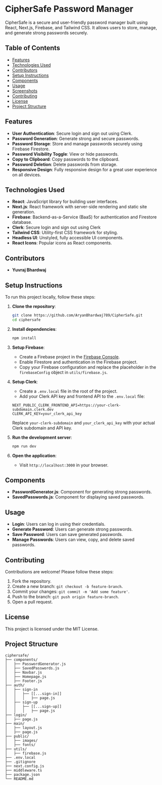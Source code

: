 # CipherSafe Password Manager

CipherSafe is a secure and user-friendly password manager built using React, Next.js, Firebase, and Tailwind CSS. It allows users to store, manage, and generate strong passwords securely.

## Table of Contents
- [Features](#features)
- [Technologies Used](#technologies-used)
- [Contributors](#contributors)
- [Setup Instructions](#setup-instructions)
- [Components](#components)
- [Usage](#usage)
- [Screenshots](#screenshots)
- [Contributing](#contributing)
- [License](#license)
- [Project Structure](#project-structure)

## Features
- **User Authentication**: Secure login and sign out using Clerk.
- **Password Generation**: Generate strong and secure passwords.
- **Password Storage**: Store and manage passwords securely using Firebase Firestore.
- **Password Visibility Toggle**: View or hide passwords.
- **Copy to Clipboard**: Copy passwords to the clipboard.
- **Password Deletion**: Delete passwords from storage.
- **Responsive Design**: Fully responsive design for a great user experience on all devices.

## Technologies Used
- **React**: JavaScript library for building user interfaces.
- **Next.js**: React framework with server-side rendering and static site generation.
- **Firebase**: Backend-as-a-Service (BaaS) for authentication and Firestore database.
- **Clerk**: Secure login and sign out using Clerk
- **Tailwind CSS**: Utility-first CSS framework for styling.
- **Headless UI**: Unstyled, fully accessible UI components.
- **React Icons**: Popular icons as React components.

## Contributors

- **Yuvraj Bhardwaj**


## Setup Instructions
To run this project locally, follow these steps:

1. **Clone the repository**:
    ```sh
    git clone https://github.com/AryanBhardwaj789/CipherSafe.git
    cd ciphersafe
    ```

2. **Install dependencies**:
    ```sh
    npm install
    ```

3. **Setup Firebase**:
    - Create a Firebase project in the [Firebase Console](https://console.firebase.google.com/).
    - Enable Firestore and authentication in the Firebase project.
    - Copy your Firebase configuration and replace the placeholder in the `firebaseConfig` object in `utils/firebase.js`.

4. **Setup Clerk**:
    - Create a `.env.local` file in the root of the project.
    - Add your Clerk API key and frontend API to the `.env.local` file:

    ```env
    NEXT_PUBLIC_CLERK_FRONTEND_API=https://your-clerk-subdomain.clerk.dev
    CLERK_API_KEY=your_clerk_api_key
    ```
    Replace `your-clerk-subdomain` and `your_clerk_api_key` with your actual Clerk subdomain and API key.

5. **Run the development server**:
    ```sh
    npm run dev
    ```

6. **Open the application**:
    - Visit `http://localhost:3000` in your browser.

## Components

- **PasswordGenerator.js**: Component for generating strong passwords.
- **SavedPasswords.js**: Component for displaying saved passwords.

## Usage

- **Login**: Users can log in using their credentials.
- **Generate Password**: Users can generate strong passwords.
- **Save Password**: Users can save generated passwords.
- **Manage Passwords**: Users can view, copy, and delete saved passwords.

## Contributing

Contributions are welcome! Please follow these steps:

1. Fork the repository.
2. Create a new branch: `git checkout -b feature-branch`.
3. Commit your changes: `git commit -m 'Add some feature'`.
4. Push to the branch: `git push origin feature-branch`.
5. Open a pull request.

## License

This project is licensed under the MIT License.

## Project Structure
```plaintext
ciphersafe/
├── components/
│   ├── PasswordGenerator.js
│   ├── SavedPasswords.js
│   ├── Navbar.js
│   ├── Homepage.js
│   ├── Footer.js
├── auth/
│   ├── sign-in
│   │   ├── [[...sign-in]]
│   │   │   ├── page.js
│   ├── sign-up
│   │   ├── [[...sign-up]]
│   │   │   ├── page.js
├── login/
│   ├── page.js
├── main/
│   ├── layout.js
│   ├── page.js
├── public/
│   ├── images/
│   ├── fonts/
├── utils/
│   ├── firebase.js
├── .env.local
├── .gitignore
├── next.config.js
├── middleware.ts
├── package.json
└── README.md
